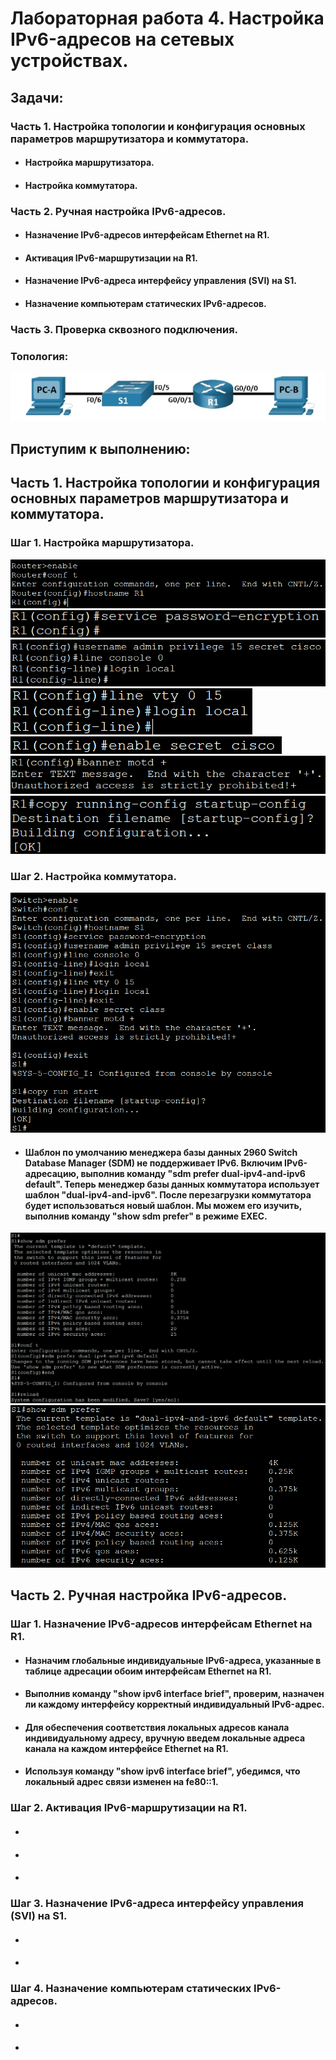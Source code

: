 # Лабораторная работа 4. Настройка IPv6-адресов на сетевых устройствах.
## Задачи:
### Часть 1. Настройка топологии и конфигурация основных параметров маршрутизатора и коммутатора.
- #### Настройка маршрутизатора.
- #### Настройка коммутатора.
### Часть 2. Ручная настройка IPv6-адресов.
- #### Назначение IPv6-адресов интерфейсам Ethernet на R1.
- #### Активация IPv6-маршрутизации на R1.
- #### Назначение IPv6-адреса интерфейсу управления (SVI) на S1.
- #### Назначение компьютерам статических IPv6-адресов.
### Часть 3. Проверка сквозного подключения.

### Топология:
![](https://github.com/OlegLarionov999/Images/blob/main/dtRUW_Y21ZA.jpg)

## Приступим к выполнению:
## Часть 1. Настройка топологии и конфигурация основных параметров маршрутизатора и коммутатора.
### Шаг 1. Настройка маршрутизатора.
![](https://github.com/OlegLarionov999/Images/blob/main/1.png)
![](https://github.com/OlegLarionov999/Images/blob/main/3.png)
![](https://github.com/OlegLarionov999/Images/blob/main/2.png)
![](https://github.com/OlegLarionov999/Images/blob/main/5.png)
![](https://github.com/OlegLarionov999/Images/blob/main/4.png)
![](https://github.com/OlegLarionov999/Images/blob/main/6.png)
![](https://github.com/OlegLarionov999/Images/blob/main/7.png)

### Шаг 2. Настройка коммутатора.
![](https://github.com/OlegLarionov999/Images/blob/main/8.png)

- #### Шаблон по умолчанию менеджера базы данных 2960 Switch Database Manager (SDM) не поддерживает IPv6. Включим IPv6-адресацию, выполнив команду "sdm prefer dual-ipv4-and-ipv6 default". Теперь менеджер базы данных коммутатора использует шаблон "dual-ipv4-and-ipv6". После перезагрузки коммутатора будет использоваться новый шаблон. Мы можем его изучить, выполнив команду "show sdm prefer" в режиме EXEC.
![](https://github.com/OlegLarionov999/Images/blob/main/9.png)
![](https://github.com/OlegLarionov999/Images/blob/main/10.png)

## Часть 2. Ручная настройка IPv6-адресов.
### Шаг 1. Назначение IPv6-адресов интерфейсам Ethernet на R1.
- #### Назначим глобальные индивидуальные IPv6-адреса, указанные в таблице адресации обоим интерфейсам Ethernet на R1.

- #### Выполнив команду "show ipv6 interface brief", проверим, назначен ли каждому интерфейсу корректный индивидуальный IPv6-адрес. 

- #### Для обеспечения соответствия локальных адресов канала индивидуальному адресу, вручную введем локальные адреса канала на каждом интерфейсе Ethernet на R1.

- #### Используя команду "show ipv6 interface brief", убедимся, что локальный адрес связи изменен на fe80::1. 

### Шаг 2. Активация IPv6-маршрутизации на R1.
- ####
- ####
- ####

### Шаг 3. Назначение IPv6-адреса интерфейсу управления (SVI) на S1.
- ####
- ####

### Шаг 4. Назначение компьютерам статических IPv6-адресов.
- ####
- ####


